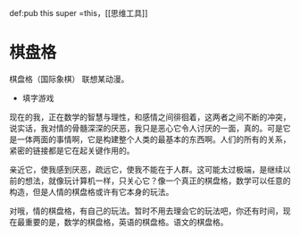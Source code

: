def:pub this super =this，[[思维工具]]


# 棋盘格

棋盘格（国际象棋）
联想某动漫。

- 填字游戏


现在的我，正在数学的智慧与理性，和感情之间徘徊着，这两者之间不断的冲突，说实话，我对情的骨髓深深的厌恶，我只是恶心它令人讨厌的一面，真的。可是它是一体两面的事情啊，它是构建整个人类的最基本的东西啊。人们的所有的关系，紧密的链接都是它在起关键作用的。

  

亲近它，使我感到厌恶，疏远它，使我不能在于人群。这可能太过极端，是继续以前的想法，就像玩计算机一样，只关心它？像一个真正的棋盘格，数学可以任意的构造，但是人情的棋盘格或许有它本身的玩法。

  

对哦，情的棋盘格，有自己的玩法。暂时不用去理会它的玩法吧，你还有时间，现在最重要的是，数学的棋盘格，英语的棋盘格。语文的棋盘格。